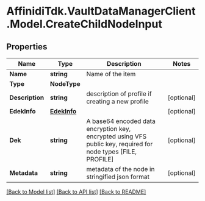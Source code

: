 # AffinidiTdk.VaultDataManagerClient.Model.CreateChildNodeInput

## Properties

Name | Type | Description | Notes
------------ | ------------- | ------------- | -------------
**Name** | **string** | Name of the item | 
**Type** | **NodeType** |  | 
**Description** | **string** | description of profile if creating a new profile | [optional] 
**EdekInfo** | [**EdekInfo**](EdekInfo.md) |  | [optional] 
**Dek** | **string** | A base64 encoded data encryption key, encrypted using VFS public key, required for node types [FILE, PROFILE] | [optional] 
**Metadata** | **string** | metadata of the node in stringified json format | [optional] 

[[Back to Model list]](../README.md#documentation-for-models) [[Back to API list]](../README.md#documentation-for-api-endpoints) [[Back to README]](../README.md)

